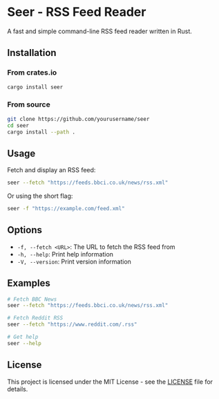 # Seer - RSS Feed Reader

A fast and simple command-line RSS feed reader written in Rust.

## Installation

### From crates.io

```bash
cargo install seer
```

### From source

```bash
git clone https://github.com/yourusername/seer
cd seer
cargo install --path .
```

## Usage

Fetch and display an RSS feed:

```bash
seer --fetch "https://feeds.bbci.co.uk/news/rss.xml"
```

Or using the short flag:

```bash
seer -f "https://example.com/feed.xml"
```

## Options

- `-f, --fetch <URL>`: The URL to fetch the RSS feed from
- `-h, --help`: Print help information
- `-V, --version`: Print version information

## Examples

```bash
# Fetch BBC News
seer --fetch "https://feeds.bbci.co.uk/news/rss.xml"

# Fetch Reddit RSS
seer --fetch "https://www.reddit.com/.rss"

# Get help
seer --help
```

## License

This project is licensed under the MIT License - see the [LICENSE](LICENSE) file for details.
